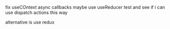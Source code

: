 fix useCOntext async callbacks maybe use useReducer
test and see if i can use dispatch actions this way

alternative is use redux
